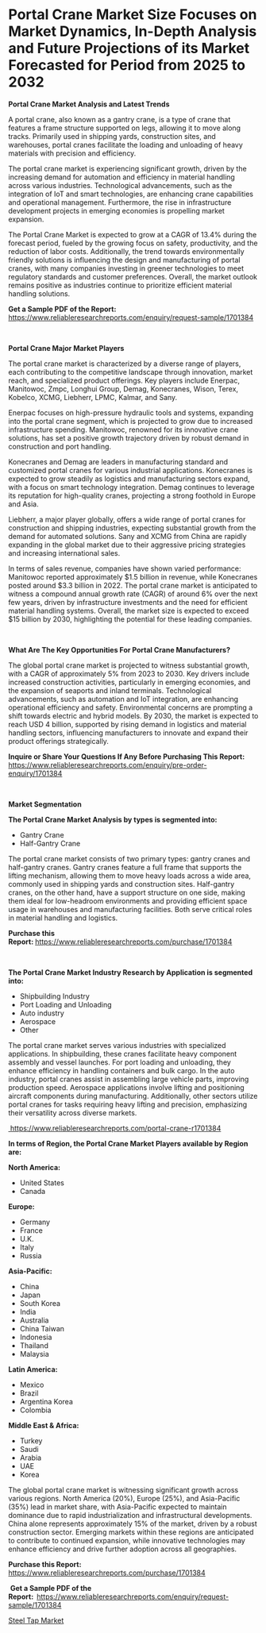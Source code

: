 <p><h1>Portal Crane Market Size Focuses on Market Dynamics, In-Depth Analysis and Future Projections of its Market Forecasted for Period from 2025 to 2032</h1></p><p><strong>Portal Crane Market Analysis and Latest Trends</strong></p>
<p><p>A portal crane, also known as a gantry crane, is a type of crane that features a frame structure supported on legs, allowing it to move along tracks. Primarily used in shipping yards, construction sites, and warehouses, portal cranes facilitate the loading and unloading of heavy materials with precision and efficiency.</p><p>The portal crane market is experiencing significant growth, driven by the increasing demand for automation and efficiency in material handling across various industries. Technological advancements, such as the integration of IoT and smart technologies, are enhancing crane capabilities and operational management. Furthermore, the rise in infrastructure development projects in emerging economies is propelling market expansion. </p><p>The Portal Crane Market is expected to grow at a CAGR of 13.4% during the forecast period, fueled by the growing focus on safety, productivity, and the reduction of labor costs. Additionally, the trend towards environmentally friendly solutions is influencing the design and manufacturing of portal cranes, with many companies investing in greener technologies to meet regulatory standards and customer preferences. Overall, the market outlook remains positive as industries continue to prioritize efficient material handling solutions.</p></p>
<p><strong>Get a Sample PDF of the Report:&nbsp;</strong> <a href="https://www.reliableresearchreports.com/enquiry/request-sample/1701384?utm_campaign=2743&utm_medium=2&utm_source=Github&utm_content=ia&utm_term=08042025&utm_id=portal-crane">https://www.reliableresearchreports.com/enquiry/request-sample/1701384</a></p>
<p>&nbsp;</p>
<p><strong>Portal Crane Major Market Players</strong></p>
<p><p>The portal crane market is characterized by a diverse range of players, each contributing to the competitive landscape through innovation, market reach, and specialized product offerings. Key players include Enerpac, Manitowoc, Zmpc, Longhui Group, Demag, Konecranes, Wison, Terex, Kobelco, XCMG, Liebherr, LPMC, Kalmar, and Sany. </p><p>Enerpac focuses on high-pressure hydraulic tools and systems, expanding into the portal crane segment, which is projected to grow due to increased infrastructure spending. Manitowoc, renowned for its innovative crane solutions, has set a positive growth trajectory driven by robust demand in construction and port handling.</p><p>Konecranes and Demag are leaders in manufacturing standard and customized portal cranes for various industrial applications. Konecranes is expected to grow steadily as logistics and manufacturing sectors expand, with a focus on smart technology integration. Demag continues to leverage its reputation for high-quality cranes, projecting a strong foothold in Europe and Asia.</p><p>Liebherr, a major player globally, offers a wide range of portal cranes for construction and shipping industries, expecting substantial growth from the demand for automated solutions. Sany and XCMG from China are rapidly expanding in the global market due to their aggressive pricing strategies and increasing international sales.</p><p>In terms of sales revenue, companies have shown varied performance: Manitowoc reported approximately $1.5 billion in revenue, while Konecranes posted around $3.3 billion in 2022. The portal crane market is anticipated to witness a compound annual growth rate (CAGR) of around 6% over the next few years, driven by infrastructure investments and the need for efficient material handling systems. Overall, the market size is expected to exceed $15 billion by 2030, highlighting the potential for these leading companies.</p></p>
<p>&nbsp;</p>
<p><strong>What Are The Key Opportunities For Portal Crane Manufacturers?</strong></p>
<p><p>The global portal crane market is projected to witness substantial growth, with a CAGR of approximately 5% from 2023 to 2030. Key drivers include increased construction activities, particularly in emerging economies, and the expansion of seaports and inland terminals. Technological advancements, such as automation and IoT integration, are enhancing operational efficiency and safety. Environmental concerns are prompting a shift towards electric and hybrid models. By 2030, the market is expected to reach USD 4 billion, supported by rising demand in logistics and material handling sectors, influencing manufacturers to innovate and expand their product offerings strategically.</p></p>
<p><strong>Inquire or Share Your Questions If Any Before Purchasing This Report:</strong> <a href="https://www.reliableresearchreports.com/enquiry/pre-order-enquiry/1701384?utm_campaign=2743&utm_medium=2&utm_source=Github&utm_content=ia&utm_term=08042025&utm_id=portal-crane">https://www.reliableresearchreports.com/enquiry/pre-order-enquiry/1701384</a></p>
<p>&nbsp;</p>
<p><strong>Market Segmentation</strong></p>
<p><strong>The Portal Crane Market Analysis by types is segmented into:</strong></p>
<p><ul><li>Gantry Crane</li><li>Half-Gantry Crane</li></ul></p>
<p><p>The portal crane market consists of two primary types: gantry cranes and half-gantry cranes. Gantry cranes feature a full frame that supports the lifting mechanism, allowing them to move heavy loads across a wide area, commonly used in shipping yards and construction sites. Half-gantry cranes, on the other hand, have a support structure on one side, making them ideal for low-headroom environments and providing efficient space usage in warehouses and manufacturing facilities. Both serve critical roles in material handling and logistics.</p></p>
<p><strong>Purchase this Report:&nbsp;</strong><a href="https://www.reliableresearchreports.com/purchase/1701384?utm_campaign=2743&utm_medium=2&utm_source=Github&utm_content=ia&utm_term=08042025&utm_id=portal-crane">https://www.reliableresearchreports.com/purchase/1701384</a></p>
<p>&nbsp;</p>
<p><strong>The Portal Crane Market Industry Research by Application is segmented into:</strong></p>
<p><ul><li>Shipbuilding Industry</li><li>Port Loading and Unloading</li><li>Auto industry</li><li>Aerospace</li><li>Other</li></ul></p>
<p><p>The portal crane market serves various industries with specialized applications. In shipbuilding, these cranes facilitate heavy component assembly and vessel launches. For port loading and unloading, they enhance efficiency in handling containers and bulk cargo. In the auto industry, portal cranes assist in assembling large vehicle parts, improving production speed. Aerospace applications involve lifting and positioning aircraft components during manufacturing. Additionally, other sectors utilize portal cranes for tasks requiring heavy lifting and precision, emphasizing their versatility across diverse markets.</p></p>
<p><a href="https://www.reliableresearchreports.com/portal-crane-r1701384?utm_campaign=2743&utm_medium=2&utm_source=Github&utm_content=ia&utm_term=08042025&utm_id=portal-crane">&nbsp;https://www.reliableresearchreports.com/portal-crane-r1701384</a></p>
<p><strong>In terms of Region, the Portal Crane Market Players available by Region are:</strong></p>
<p>
    <p> <strong> North America: </strong>
        <ul>
            <li>United States</li>
            <li>Canada</li>
        </ul>
        </p> 
    <p> <strong> Europe: </strong>
        <ul>
            <li>Germany</li>
            <li>France</li>
            <li>U.K.</li>
            <li>Italy</li>
            <li>Russia</li>
        </ul>
        </p> 
    <p> <strong> Asia-Pacific: </strong>
        <ul>
            <li>China</li>
            <li>Japan</li>
            <li>South Korea</li>
            <li>India</li>
            <li>Australia</li>
            <li>China Taiwan</li>
            <li>Indonesia</li>
            <li>Thailand</li>
            <li>Malaysia</li>
        </ul>
        </p> 
    <p> <strong> Latin America: </strong>
        <ul>
            <li>Mexico</li>
            <li>Brazil</li>
            <li>Argentina Korea</li>
            <li>Colombia</li>
        </ul>
        </p> 
    <p> <strong> Middle East & Africa: </strong>
        <ul>
            <li>Turkey</li>
            <li>Saudi</li>
            <li>Arabia</li>
            <li>UAE</li>
            <li>Korea</li>
        </ul>
    </p>
    </p>
<p><p>The global portal crane market is witnessing significant growth across various regions. North America (20%), Europe (25%), and Asia-Pacific (35%) lead in market share, with Asia-Pacific expected to maintain dominance due to rapid industrialization and infrastructural developments. China alone represents approximately 15% of the market, driven by a robust construction sector. Emerging markets within these regions are anticipated to contribute to continued expansion, while innovative technologies may enhance efficiency and drive further adoption across all geographies.</p></p>
<p><strong>Purchase this Report: </strong><a href="https://www.reliableresearchreports.com/purchase/1701384?utm_campaign=2743&utm_medium=2&utm_source=Github&utm_content=ia&utm_term=08042025&utm_id=portal-crane">https://www.reliableresearchreports.com/purchase/1701384</a></p>
<p>&nbsp;<strong>Get a Sample PDF of the Report:&nbsp;&nbsp;</strong><a href="https://www.reliableresearchreports.com/enquiry/request-sample/1701384?utm_campaign=2743&utm_medium=2&utm_source=Github&utm_content=ia&utm_term=08042025&utm_id=portal-crane">https://www.reliableresearchreports.com/enquiry/request-sample/1701384</a></p>
<p><strong></strong></p>
<p><p><a href="https://github.com/vilehoaguy/Market-Research-Report-List-1/blob/main/steel-tap-market.md?utm_campaign=2743&utm_medium=2&utm_source=Github&utm_content=ia&utm_term=08042025&utm_id=portal-crane">Steel Tap Market</a></p></p>
